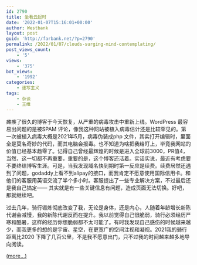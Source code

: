```yaml
---
id: 2790
title: 坐看云起时
date: '2022-01-07T15:16:01+00:00'
author: Westbank
layout: post
guid: 'http://farbank.net/?p=2790'
permalink: /2022/01/07/clouds-surging-mind-contemplating/
post_views_count:
    - '5'
views:
    - '375'
bot_views:
    - '1992'
categories:
    - 速写主义
tags:
    - 杂谈
    - 王维
---
```


瘫痪了很久的博客于今天恢复，从严重的病毒攻击中重新上线。WordPress 最容易出问题的是被SPAM 评论，像我这种网站被植入病毒估计还是比较罕见的。第一次被植入病毒大概是2021年5月，病毒伪装成php 文件，其实打开编辑时，里面全是莫名奇妙的代码，而其电脑会报毒。也不知道为啥把我给盯上，毕竟我网站的价值已经基本趋零了。记得自己曾经最辉煌的时候是进入全球前3000，PR值4，当然，这一切都不再重要，重要的是，这个博客还活着。实话实说，最近有考虑要不要终结博客生涯。可是，当我发现域名快到期时第一反应是续费。续费居然还遇到了问题，godaddy上看不到alipay的接口，而我肯定不愿意使用国际信用卡。和他们的客服用英语交流了半个多小时。客服提出了一些专业解决方案，不过最后还是我自己搞定—— 其实就是有一些关键信息有问题，造成页面无法切换。好吧，那就继续吧。

过去几年，骑行锻炼彻底改变了我，无论是身体，还是内心，人随着年龄增长新陈代谢会减慢，我的新陈代谢反而在提升。我以前觉得自己很脆弱，骑行必须经历严寒和酷暑，这样的经历你想脆弱都不太可能了。有时我发现自己感伤的时候越来越少，而我更多的想的是宇宙、星空，在更宽广的空间注视和凝视。2021我的骑行距离比2020 下降了几百公里，不是我不愿意出门，只不过我的时间越来越多地导向阅读。

 [<span aria-label="Continue reading 坐看云起时">(more…)</span>](http://farbank.net/2022/01/07/clouds-surging-mind-contemplating/#more-2790)